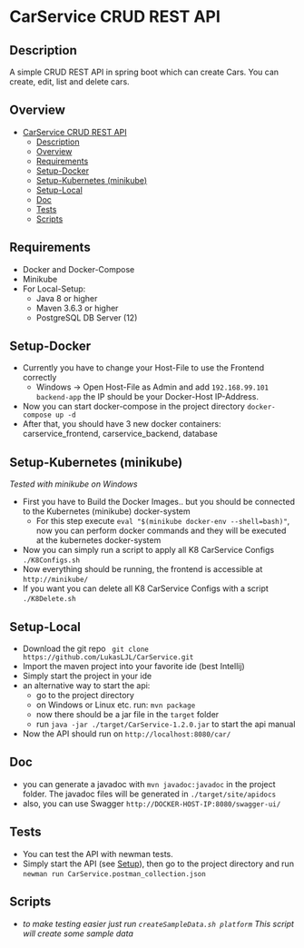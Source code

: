 # CarService CRUD REST API
## Description
A simple CRUD REST API in spring boot which can create Cars. You can create, edit, list and delete cars.
## Overview
- [CarService CRUD REST API](#carservice-crud-rest-api)
  - [Description](#description)
  - [Overview](#overview)
  - [Requirements](#requirements)
  - [Setup-Docker](#setup-docker)
  - [Setup-Kubernetes (minikube)](#setup-kubernetes-minikube)
  - [Setup-Local](#setup-local)
  - [Doc](#doc)
  - [Tests](#tests)
  - [Scripts](#scripts)
## Requirements
- Docker and Docker-Compose
- Minikube
- For Local-Setup:
  - Java 8 or higher
  - Maven 3.6.3 or higher
  - PostgreSQL DB Server (12)
## Setup-Docker
- Currently you have to change your Host-File to use the Frontend correctly
  - Windows -> Open Host-File as Admin and add ``192.168.99.101 backend-app`` the IP should be your Docker-Host IP-Address.
- Now you can start docker-compose in the project directory ``docker-compose up -d``
- After that, you should have 3 new docker containers: carservice_frontend, carservice_backend, database
## Setup-Kubernetes (minikube)
*Tested with minikube on Windows*
- First you have to Build the Docker Images.. but you should be connected to the Kubernetes (minikube) docker-system
  - For this step execute ``eval "$(minikube docker-env --shell=bash)"``, now you can perform docker commands and they will be executed at the kubernetes docker-system
- Now you can simply run a script to apply all K8 CarService Configs ``./K8Configs.sh``
- Now everything should be running, the frontend is accessible at ``http://minikube/``
- If you want you can delete all K8 CarService Configs with a script ``./K8Delete.sh``
## Setup-Local
- Download the git repo `` git clone https://github.com/LukasLJL/CarService.git`` 
- Import the maven project into your favorite ide (best Intellij)
- Simply start the project in your ide
- an alternative way to start the api:
    - go to the project directory
    - on Windows or Linux etc. run: ``mvn package``
    - now there should be a jar file in the ``target`` folder
    - run ``java -jar ./target/CarService-1.2.0.jar`` to start the api manual
- Now the API should run on ``http://localhost:8080/car/``
## Doc
- you can generate a javadoc with ``mvn javadoc:javadoc`` in the project folder. The javadoc files will be generated in ``./target/site/apidocs``
- also, you can use Swagger ``http://DOCKER-HOST-IP:8080/swagger-ui/``
## Tests
- You can test the API with newman tests.
- Simply start the API (see [Setup](#Setup)), then go to the project directory and run ``newman run CarService.postman_collection.json``
## Scripts
-  *to make testing easier just run ``createSampleData.sh platform``
This script will create some sample data*
